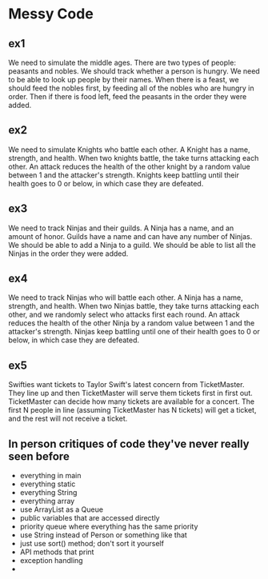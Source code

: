 # Messy Code

## ex1

We need to simulate the middle ages. There are two types of people: peasants and nobles. We should track whether a person is hungry. We need to be able to look up people by their names. When there is a feast, we should feed the nobles first, by feeding all of the nobles who are hungry in order. Then if there is food left, feed the peasants in the order they were added.


## ex2

We need to simulate Knights who battle each other. A Knight has a name, strength, and health. When two knights battle, the take turns attacking each other. An attack reduces the health of the other knight by a random value between 1 and the attacker's strength. Knights keep battling until their health goes to 0 or below, in which case they are defeated.

## ex3

We need to track Ninjas and their guilds. A Ninja has a name, and an amount of honor. Guilds have a name and can have any number of Ninjas. We should be able to add a Ninja to a guild. We should be able to list all the Ninjas in the order they were added.

## ex4

We need to track Ninjas who will battle each other. A Ninja has a name, strength, and health. When two Ninjas battle, they take turns attacking each other, and we randomly select who attacks first each round. An attack reduces the health of the other Ninja by a random value between 1 and the attacker's strength. Ninjas keep battling until one of their health goes to 0 or below, in which case they are defeated. 

## ex5

Swifties want tickets to Taylor Swift's latest concern from TicketMaster. They line up and then TicketMaster will serve them tickets first in first out. TicketMaster can decide how many tickets are available for a concert. The first N people in line (assuming TicketMaster has N tickets) will get a ticket, and the rest will not receive a ticket.

## In person critiques of code they've never really seen before

* everything in main
* everything static
* everything String
* everything array
* use ArrayList as a Queue
* public variables that are accessed directly
* priority queue where everything has the same priority
* use String instead of Person or something like that
* just use sort() method; don't sort it yourself
* API methods that print
* exception handling
* 
